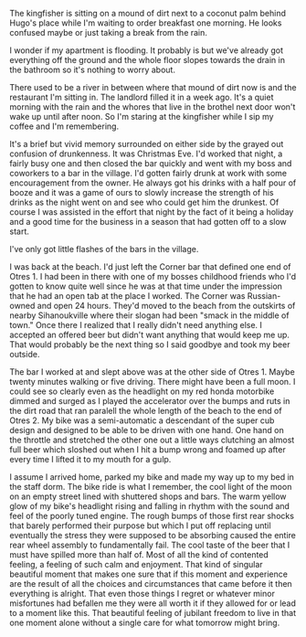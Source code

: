 The kingfisher is sitting on a mound of dirt next to a coconut palm behind Hugo's place while I'm waiting to order breakfast one morning.
He looks confused maybe or just taking a break from the rain.

I wonder if my apartment is flooding.
It probably is but we've already got everything off the ground and the whole floor slopes towards the drain in the bathroom so it's nothing to worry about. 

There used to be a river in between where that mound of dirt now is and the restaurant I'm sitting in.
The landlord filled it in a week ago.
It's a quiet morning with the rain and the whores that live in the brothel next door won't wake up until after noon.
So I'm staring at the kingfisher while I sip my coffee and I'm remembering.

It's a brief but vivid memory surrounded on either side by the grayed out confusion of drunkenness.
It was Christmas Eve.
I'd worked that night, a fairly busy one and then closed the bar quickly and went with my boss and coworkers to a bar in the village.
I'd gotten fairly drunk at work with some encouragement from the owner.
He always got his drinks with a half pour of booze and it was a game of ours to slowly increase the strength of his drinks as the night went on and see who could get him the drunkest.
Of course I was assisted in the effort that night by the fact of it being a holiday and a good time for the business in a season that had gotten off to a slow start.


I've only got little flashes of the bars in the village.


I was back at the beach.
I'd just left the Corner bar that defined one end of Otres 1.
I had been in there with one of my bosses childhood friends who I'd gotten to know quite well since he was at that time under the impression that he had an open tab at the place I worked.
The Corner was Russian-owned and open 24 hours.
They'd moved to the beach from the outskirts of nearby Sihanoukville where their slogan had been "smack in the middle of town."
Once there I realized that I really didn't need anything else.
I accepted an offered beer but didn't want anything that would keep me up.
That would probably be the next thing so I said goodbye and took my beer outside.

The bar I worked at and slept above was at the other side of Otres 1.
Maybe twenty minutes walking or five driving.
There might have been a full moon.
I could see so clearly even as the headlight on my red honda motorbike dimmed and surged as I played the accelerator over the bumps and ruts in the dirt road that ran paralell the whole length of the beach to the end of Otres 2.
My bike was a semi-automatic a descendant of the super cub design and designed to be able to be driven with one hand.
One hand on the throttle and stretched the other one out a little ways clutching an almost full beer which sloshed out when I hit a bump wrong and foamed up after every time I lifted it to my mouth for a gulp.

I assume I arrived home, parked my bike and made my way up to my bed in the staff dorm.
The bike ride is what I remember, the cool light of the moon on an empty street lined with shuttered shops and bars.
The warm yellow glow of my bike's headlight rising and falling in rhythm with the sound and feel of the poorly tuned engine.
The rough bumps of those first rear shocks that barely performed their purpose but which I put off replacing until eventually the stress they were supposed to be absorbing caused the entire rear wheel assembly to fundamentally fail.
The cool taste of the beer that I must have spilled more than half of.
Most of all the kind of contented feeling, a feeling of such calm and enjoyment.
That kind of singular beautiful moment that makes one sure that if this moment and experience are the result of all the choices and circumstances that came before it then everything is alright.
That even those things I regret or whatever minor misfortunes had befallen me they were all worth it if they allowed for or lead to a moment like this.
That beautiful feeling of jubilant freedom to live in that one moment alone without a single care for what tomorrow might bring.
